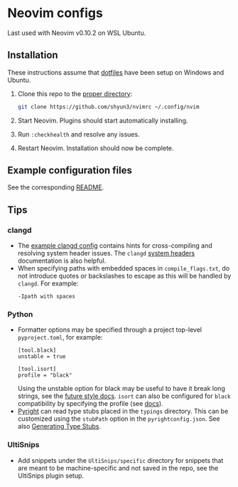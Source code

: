 # Neovim configs

Last used with Neovim v0.10.2 on WSL Ubuntu.

## Installation

These instructions assume that [dotfiles](https://github.com/shyun3/dotfiles)
have been setup on Windows and Ubuntu.

1. Clone this repo to the [proper directory][nvim-config-dir]:
    ```bash
    git clone https://github.com/shyun3/nvimrc ~/.config/nvim
    ```

1. Start Neovim. Plugins should start automatically installing.

1. Run `:checkhealth` and resolve any issues.

1. Restart Neovim. Installation should now be complete.

## Example configuration files

See the corresponding [README](example-configs/readme.md).

## Tips

### clangd

* The [example clangd config](example-configs/clangd-config) contains hints for
  cross-compiling and resolving system header issues. The `clangd` [system
  headers](https://clangd.llvm.org/guides/system-headers) documentation is also
  helpful.
* When specifying paths with embedded spaces in `compile_flags.txt`, do not
  introduce quotes or backslashes to escape as this will be handled by
  `clangd`. For example:
  ```
  -Ipath with spaces
  ```

### Python

* Formatter options may be specified through a project top-level
  `pyproject.toml`, for example:
    ```
    [tool.black]
    unstable = true

    [tool.isort]
    profile = "black"
    ```
  Using the unstable option for black may be useful to have it break long
  strings, see the [future style docs][black-future]. `isort` can also be
  configured for `black` compatibility by specifying the profile (see
  [docs][isort-black]).
* [Pyright](https://github.com/microsoft/pyright) can read type stubs placed in
  the `typings` directory. This can be customized using the `stubPath` option
  in the `pyrightconfig.json`. See also [Generating Type Stubs][type-stubs].

### UltiSnips

* Add snippets under the `UltiSnips/specific` directory for snippets that are
  meant to be machine-specific and not saved in the repo, see the UltiSnips
  plugin setup.

[nvim-config-dir]: https://neovim.io/doc/user/starting.html#config
[type-stubs]: https://github.com/microsoft/pyright/blob/main/docs/type-stubs.md#generating-type-stubs
[black-future]: https://black.readthedocs.io/en/stable/the_black_code_style/future_style.html
[isort-black]: https://pycqa.github.io/isort/docs/configuration/black_compatibility.html
